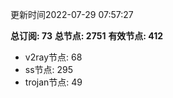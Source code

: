 更新时间2022-07-29 07:57:27

**总订阅: 73**
**总节点: 2751**
**有效节点: 412**
- v2ray节点: 68
- ss节点: 295
- trojan节点: 49
